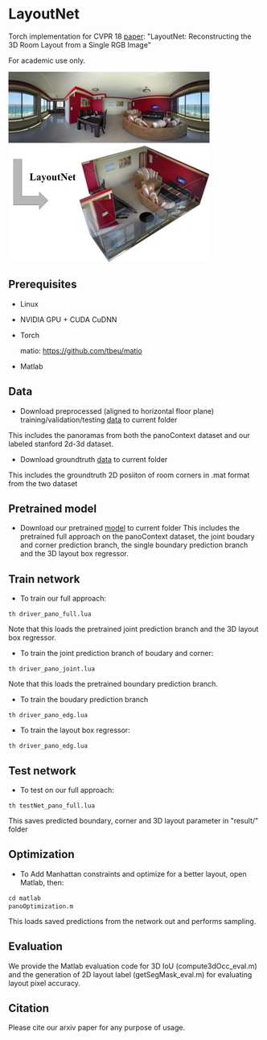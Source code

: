 # LayoutNet
Torch implementation for CVPR 18 [paper](): "LayoutNet: Reconstructing the 3D Room Layout from a Single RGB Image"

For academic use only.

<img src='figs/teasor.jpg' width=400>

## Prerequisites
- Linux
- NVIDIA GPU + CUDA CuDNN
- Torch

  matio: https://github.com/tbeu/matio

- Matlab

## Data
- Download preprocessed (aligned to horizontal floor plane) training/validation/testing [data](https://drive.google.com/file/d/1vsIvZ5L-VT0sH-GgbUL1sRYiEHn2Jn3B/view?usp=sharing) to current folder

This includes the panoramas from both the panoContext dataset and our labeled stanford 2d-3d dataset.

- Download groundtruth [data](https://drive.google.com/file/d/1j91sz8Jt6Jsg198riA0ggz8Mjj4lSntx/view?usp=sharing) to current folder

This includes the groundtruth 2D posiiton of room corners in .mat format from the two dataset

## Pretrained model
- Download our pretrained [model](https://drive.google.com/file/d/1qqrKkT_nTN1RzjiLN92VvoB023ZoD28v/view?usp=sharing) to current folder
This includes the pretrained full approach on the panoContext dataset, the joint boudary and corner prediction branch, the single boundary prediction branch and the 3D layout box regressor.

## Train network
- To train our full approach:
```
th driver_pano_full.lua
```
Note that this loads the pretrained joint prediction branch and the 3D layout box regressor.

- To train the joint prediction branch of boudary and corner:
```
th driver_pano_joint.lua
```
Note that this loads the pretrained boundary prediction branch.

- To train the boudary prediction branch
```
th driver_pano_edg.lua
```
- To train the layout box regressor:
```
th driver_pano_edg.lua
```

## Test network
- To test on our full approach:
```
th testNet_pano_full.lua
```
This saves predicted boundary, corner and 3D layout parameter in "result/" folder

## Optimization
- To Add Manhattan constraints and optimize for a better layout, open Matlab, then:
```
cd matlab
panoOptimization.m
```
This loads saved predictions from the network out and performs sampling.

## Evaluation

We provide the Matlab evaluation code for 3D IoU (compute3dOcc\_eval.m) and the generation of 2D layout label (getSegMask\_eval.m) for evaluating layout pixel accuracy.

## Citation
Please cite our arxiv paper for any purpose of usage.

